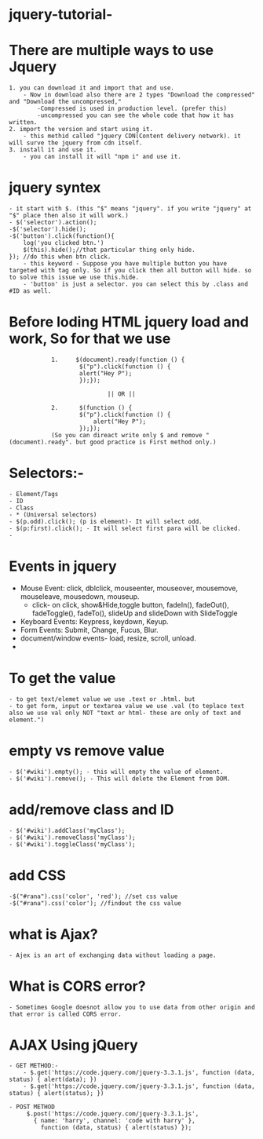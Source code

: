 # jquery-tutorial-

# There are multiple ways to use Jquery
    1. you can download it and import that and use.
        - Now in download also there are 2 types "Download the compressed" and "Download the uncompressed,"
            -Compressed is used in production level. (prefer this)
            -uncompressed you can see the whole code that how it has written.
    2. import the version and start using it.
        - this methid called "jquery CDN(Content delivery network). it will surve the jquery from cdn itself. 
    3. install it and use it.
        - you can install it will "npm i" and use it.

# jquery syntex
    - it start with $. (this "$" means "jquery". if you write "jquery" at "$" place then also it will work.)
    - $('selector').action();
    -$('selector').hide();
    -$('button').click(function(){
        log('you clicked btn.')
        $(this).hide();//that particular thing only hide.
    }); //do this when btn click.
        - this keyword - Suppose you have multiple button you have targeted with tag only. So if you click then all button will hide. so to solve this issue we use this.hide.
        - 'button' is just a selector. you can select this by .class and #ID as well.


# Before loding HTML jquery load and work, So for that we use

                1.     $(document).ready(function () {
                        $("p").click(function () {
                        alert("Hey P");
                        });});

                                || OR ||

                2.      $(function () {
                        $("p").click(function () {
                            alert("Hey P");
                        });});
                (So you can direact write only $ and remove "(document).ready". but good practice is First method only.)

# Selectors:-
    - Element/Tags
    - ID
    - Class
    - * (Universal selectors)
    - $(p.odd).click(); (p is element)- It will select odd.
    - $(p:first).click(); - It will select first para will be clicked.
    - 



# Events in jquery
 - Mouse Event: click, dblclick, mouseenter, mouseover, mousemove, mouseleave, mousedown, mouseup.
    - click- on click, show&Hide,toggle button,  fadeIn(), fadeOut(), fadeToggle(), fadeTo(), slideUp and slideDown with SlideToggle
 - Keyboard Events: Keypress, keydown, Keyup.
 - Form Events: Submit, Change, Fucus, Blur. 
 - document/window events- load, resize, scroll, unload. 
 - 

# To get the value 
    - to get text/elemet value we use .text or .html. but
    - to get form, input or textarea value we use .val (to teplace text also we use val only NOT "text or html- these are only of text and element.")

# empty vs remove value 
    - $('#wiki').empty(); - this will empty the value of element.
    - $('#wiki').remove(); - This will delete the Element from DOM.

# add/remove class and ID
    - $('#wiki').addClass('myClass'); 
    - $('#wiki').removeClass('myClass'); 
    - $('#wiki').toggleClass('myClass'); 
      
# add CSS
    -$("#rana").css('color', 'red'); //set css value
    -$("#rana").css('color'); //findout the css value 

# what is Ajax?
    - Ajex is an art of exchanging data without loading a page. 

# What is CORS error?
    - Sometimes Google doesnot allow you to use data from other origin and that error is called CORS error.

# AJAX Using jQuery
    - GET METHOD:- 
        - $.get('https://code.jquery.com/jquery-3.3.1.js', function (data, status) { alert(data); })
        - $.get('https://code.jquery.com/jquery-3.3.1.js', function (data, status) { alert(status); })

    - POST METHOD
         $.post('https://code.jquery.com/jquery-3.3.1.js',
           { name: 'harry', channel: 'code with harry' },
             function (data, status) { alert(status) });
